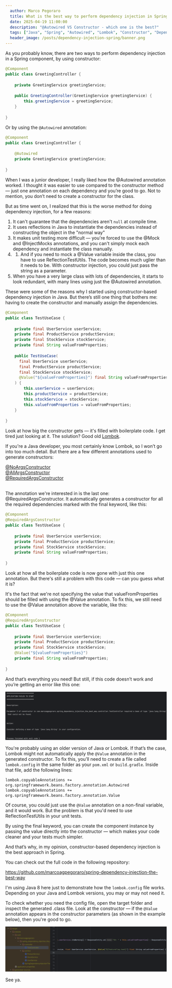 ```yaml
---
  author: Marco Pegoraro
  title: What is the best way to perform dependency injection in Spring?
  date: 2025-04-19 11:00:00
  description: "@Autowired VS Constructor - which one is the best?"
  tags: ["Java", "Spring", "Autowired", "Lombok", "Constructor", "Dependency Injection"] 
  header_image: /posts/dependency-injection-spring/banner.png
---
```


As you probably know, there are two ways to perform dependency injection in a Spring component, by using constructor: 

```java
@Component
public class GreetingController {

    private GreetingService greetingService;

    public GreetingController(GreetingService greetingService) {
        this.greetingService = greetingService;
    }

} 
```
Or by using the ``@Autowired`` annotation:

```java
@Component
public class GreetingController {

    @Autowired
    private GreetingService greetingService;

} 
```

When I was a junior developer, I really liked how the @Autowired annotation worked. I thought it was easier to use compared to the constructor method — just one annotation on each dependency and you’re good to go. Not to mention, you don’t need to create a constructor for the class.

But as time went on, I realized that this is the worse method for doing dependency injection, for a few reasons:

1. It can't guarantee that the dependencies aren't ``null`` at compile time.
2. It uses reflections in Java to instantiate the dependencies instead of constructing the object in the "normal way"
3. It makes unit testing more difficult — you're forced to use the @Mock and @InjectMocks annotations, and you can't simply mock each dependency and instantiate the class manually.
3. 1. And if you need to mock a @Value variable inside the class, you have to use ReflectionTestUtils. The code becomes much uglier than it needs to be. With constructor injection, you could just pass the string as a parameter.
4. When you have a very large class with lots of dependencies, it starts to look redundant, with many lines using just the @Autowired annotation.

These were some of the reasons why I started using constructor-based dependency injection in Java. But there’s still one thing that bothers me: having to create the constructor and manually assign the dependencies.

```java
@Component
public class TestUseCase {

    private final UserService userService;
    private final ProductService productService;
    private final StockService stockService;
    private final String valueFromProperties;

    public TestUseCase(
      final UserService userService;
      final ProductService productService;
      final StockService stockService;
      @Value("${valueFromProperties}") final String valueFromProperties;
    ) {
        this.userService = userService;
        this.productService = productService;
        this.stockService = stockService;
        this.valueFromProperties = valueFromProperties;
    }

} 
```

Look at how big the constructor gets — it's filled with boilerplate code. I get tired just looking at it. The solution? Good old <a href="https://projectlombok.org" target="_blank">Lombok</a>.

If you're a Java developer, you most certainly know Lombok, so I won’t go into too much detail. But there are a few different annotations used to generate constructors:

<a href="https://projectlombok.org/features/constructor" target="_blank">
@NoArgsConstructor <br/>
@AllArgsConstructor <br/>
@RequiredArgsConstructor <br/><br/>
</a>

The annotation we're interested in is the last one: @RequiredArgsConstructor. It automatically generates a constructor for all the required dependencies marked with the final keyword, like this:

```java
@Component
@RequiredArgsConstructor
public class TestUseCase {

    private final UserService userService;
    private final ProductService productService;
    private final StockService stockService;
    private final String valueFromProperties;

} 
```

Look at how all the boilerplate code is now gone with just this one annotation. But there's still a problem with this code — can you guess what it is?

It's the fact that we're not specifying the value that valueFromProperties should be filled with using the @Value annotation. To fix this, we still need to use the @Value annotation above the variable, like this:

```java
@Component
@RequiredArgsConstructor
public class TestUseCase {

    private final UserService userService;
    private final ProductService productService;
    private final StockService stockService;
    @Value("${valueFromProperties}")
    private final String valueFromProperties;

} 
```

And that’s everything you need! But still, if this code doesn’t work and you’re getting an error like this one:

![Application failed to start](./app-failed-to-start.png)

You're probably using an older version of Java or Lombok. If that’s the case, Lombok might not automatically apply the ``@Value`` annotation in the generated constructor. To fix this, you’ll need to create a file called ``lombok.config`` in the same folder as your ``pom.xml`` or ``build.gradle``. Inside that file, add the following lines:

```
lombok.copyableAnnotations += org.springframework.beans.factory.annotation.Autowired
lombok.copyableAnnotations += org.springframework.beans.factory.annotation.Value
```

Of course, you could just use the ``@Value`` annotation on a non-final variable, and it would work. But the problem is that you'd need to use ReflectionTestUtils in your unit tests.

By using the final keyword, you can create the component instance by passing the value directly into the constructor — which makes your code cleaner and your tests much simpler.

And that’s why, in my opinion, constructor-based dependency injection is the best approach in Spring.

You can check out the full code in the following repository:

https://github.com/marcoagpegoraro/spring-dependency-injection-the-best-way

I'm using Java 8 here just to demonstrate how the ``lombok.config`` file works. Depending on your Java and Lombok versions, you may or may not need it.

To check whether you need the config file, open the target folder and inspect the generated .class file. Look at the constructor — if the ``@Value`` annotation appears in the constructor parameters (as shown in the example below), then you're good to go.

![Generated class](./generated-class.png)

See ya.

